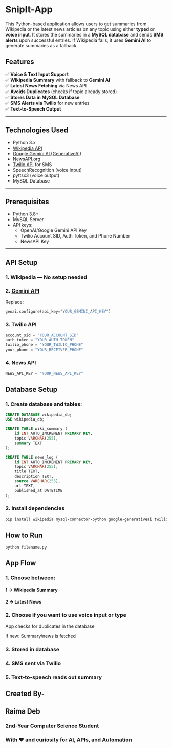 # SnipIt-App
This Python-based application allows users to get summaries from Wikipedia or the latest news articles on any topic using either **typed** or **voice input**. It stores the summaries in a **MySQL database** and sends **SMS alerts** upon successful entries. If Wikipedia fails, it uses **Gemini AI** to generate summaries as a fallback.

## Features

✅ **Voice & Text Input Support**  
✅ **Wikipedia Summary** with fallback to **Gemini AI**  
✅ **Latest News Fetching** via News API  
✅ **Avoids Duplicates** (checks if topic already stored)  
✅ **Stores Data in MySQL Database**  
✅ **SMS Alerts via Twilio** for new entries  
✅ **Text-to-Speech Output**

---

## Technologies Used

- Python 3.x  
- [Wikipedia API](https://pypi.org/project/wikipedia/)  
- [Google Gemini AI (GenerativeAI)](https://ai.google.dev/)  
- [NewsAPI.org](https://newsapi.org/)  
- [Twilio API](https://www.twilio.com/) for SMS  
- SpeechRecognition (voice input)  
- pyttsx3 (voice output)  
- MySQL Database  

---

## Prerequisites

- Python 3.8+
- MySQL Server
- API keys:
  - OpenAI/Google Gemini API Key
  - Twilio Account SID, Auth Token, and Phone Number
  - NewsAPI Key

---

## API Setup

### 1. Wikipedia — No setup needed  
### 2. [Gemini API](https://ai.google.dev/)
Replace:
```python
genai.configure(api_key="YOUR_GEMINI_API_KEY")
```

### 3. Twilio API
```python
account_sid = "YOUR_ACCOUNT_SID"
auth_token = "YOUR_AUTH_TOKEN"
twilio_phone = "YOUR_TWILIO_PHONE"
your_phone = "YOUR_RECEIVER_PHONE"
```

### 4. News API
```python
NEWS_API_KEY = "YOUR_NEWS_API_KEY"
```

## Database Setup
### 1. Create database and tables:
```sql
CREATE DATABASE wikipedia_db;
USE wikipedia_db;

CREATE TABLE wiki_summary (
    id INT AUTO_INCREMENT PRIMARY KEY,
    topic VARCHAR(255),
    summary TEXT
);

CREATE TABLE news_log (
    id INT AUTO_INCREMENT PRIMARY KEY,
    topic VARCHAR(255),
    title TEXT,
    description TEXT,
    source VARCHAR(255),
    url TEXT,
    published_at DATETIME
);
```

### 2. Install dependencies
```bash
pip install wikipedia mysql-connector-python google-generativeai twilio inflect requests speechrecognition pyttsx3
```

## How to Run 
```python
python filename.py
```

## App Flow
### 1. Choose between:
  #### 1 → Wikipedia Summary
  #### 2 → Latest News

### 2. Choose if you want to use voice input or type
App checks for duplicates in the database

If new:
Summary/news is fetched

### 3. Stored in database

### 4. SMS sent via Twilio

### 5. Text-to-speech reads out summary


## Created By-
## Raima Deb
### 2nd-Year Computer Science Student
### With ❤️ and curiosity for AI, APIs, and Automation


